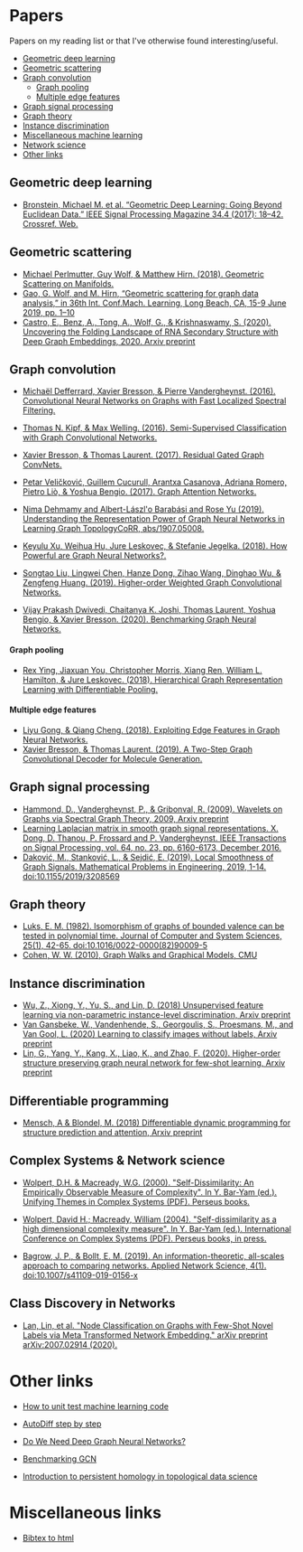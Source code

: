 # Papers
Papers on my reading list or that I've otherwise found interesting/useful.

- [Geometric deep learning](#geometric-deep-learning)
- [Geometric scattering](#geometric-scattering)
- [Graph convolution](#graph-convolution)
  - [Graph pooling](#graph-pooling)
  - [Multiple edge features](#multiple-edge-features) 
- [Graph signal processing](#graph-signal-processing)
- [Graph theory](#graph-theory)
- [Instance discrimination](#instance-discrimination)
- [Miscellaneous machine learning](#miscellaneous-machine-learning)
- [Network science](#network-science)
- [Other links](#other-links)


## Geometric deep learning
- <a href="https://arxiv.org/abs/1611.08097">Bronstein, Michael M. et al. “Geometric Deep Learning: Going Beyond Euclidean Data.” IEEE Signal Processing Magazine 34.4 (2017): 18–42. Crossref. Web.</a>

## Geometric scattering
- <a href="https://arxiv.org/abs/1812.06968">Michael Perlmutter, Guy Wolf, & Matthew Hirn. (2018). Geometric Scattering on Manifolds.</a>
- <a href="https://arxiv.org/abs/1810.03068">Gao, G. Wolf, and M. Hirn, “Geometric scattering for graph data analysis,” in 36th Int. Conf.Mach. Learning, Long Beach, CA, 15-9 June 2019, pp. 1–10</a>
- <a href="https://arxiv.org/abs/2006.06885">Castro, E., Benz, A., Tong, A., Wolf, G., &amp; Krishnaswamy, S. (2020). Uncovering the Folding Landscape of RNA Secondary Structure with Deep Graph Embeddings, 2020. Arxiv preprint</a>

## Graph convolution
- <a href="https://arxiv.org/abs/1606.09375">Michaël Defferrard, Xavier Bresson, & Pierre Vandergheynst. (2016). Convolutional Neural Networks on Graphs with Fast Localized Spectral Filtering.</a>
- <a href="https://arxiv.org/abs/1609.02907">Thomas N. Kipf, & Max Welling. (2016). Semi-Supervised Classification with Graph Convolutional Networks.</a>
- <a href="https://arxiv.org/abs/1711.07553">Xavier Bresson, & Thomas Laurent. (2017). Residual Gated Graph ConvNets.</a>
- <a href="https://arxiv.org/abs/1710.10903">Petar Veličković, Guillem Cucurull, Arantxa Casanova, Adriana Romero, Pietro Liò, & Yoshua Bengio. (2017). Graph Attention Networks.</a>
- <a href="https://arxiv.org/abs/1907.05008">Nima Dehmamy and Albert-Lászl\'o Barabási and Rose Yu (2019). Understanding the Representation Power of Graph Neural Networks in Learning Graph TopologyCoRR, abs/1907.05008.</a>

- <a href="https://arxiv.org/abs/1810.00826">Keyulu Xu, Weihua Hu, Jure Leskovec, & Stefanie Jegelka. (2018). How Powerful are Graph Neural Networks?.</a>
- <a href="https://arxiv.org/abs/1911.04129">Songtao Liu, Lingwei Chen, Hanze Dong, Zihao Wang, Dinghao Wu, & Zengfeng Huang. (2019). Higher-order Weighted Graph Convolutional Networks.</a>

- <a href="https://arxiv.org/abs/2003.00982">Vijay Prakash Dwivedi, Chaitanya K. Joshi, Thomas Laurent, Yoshua Bengio, & Xavier Bresson. (2020). Benchmarking Graph Neural Networks.</a>

#### Graph pooling
- <a href="https://arxiv.org/abs/1806.08804">Rex Ying, Jiaxuan You, Christopher Morris, Xiang Ren, William L. Hamilton, & Jure Leskovec. (2018). Hierarchical Graph Representation Learning with Differentiable Pooling.</a>

#### Multiple edge features
- <a href="https://arxiv.org/abs/1809.02709">Liyu Gong, & Qiang Cheng. (2018). Exploiting Edge Features in Graph Neural Networks.</a>
- <a href="https://arxiv.org/abs/1906.03412">Xavier Bresson, & Thomas Laurent. (2019). A Two-Step Graph Convolutional Decoder for Molecule Generation.</a>

## Graph signal processing
- <a href="https://arxiv.org/abs/0912.3848">Hammond, D., Vandergheynst, P., &amp; Gribonval, R. (2009). Wavelets on Graphs via Spectral Graph Theory, 2009, Arxiv preprint</a>
- <a href="http://web.media.mit.edu/~xdong/pub.html">Learning Laplacian matrix in smooth graph signal representations. X. Dong, D. Thanou, P. Frossard and P. Vandergheynst. IEEE Transactions on Signal Processing, vol. 64, no. 23, pp. 6160-6173, December 2016.</a>
- <a href="https://www.hindawi.com/journals/mpe/2019/3208569/">Daković, M., Stanković, L., &amp; Sejdić, E. (2019). Local Smoothness of Graph Signals. Mathematical Problems in Engineering, 2019, 1-14. doi:10.1155/2019/3208569</a>

## Graph theory
- <a href="https://www.sciencedirect.com/science/article/pii/0022000082900095?via%3Dihub">Luks, E. M. (1982). Isomorphism of graphs of bounded valence can be tested in polynomial time. Journal of Computer and System Sciences, 25(1), 42-65. doi:10.1016/0022-0000(82)90009-5</a>
- <a href="http://reports-archive.adm.cs.cmu.edu/anon/ml2010/CMU-ML-10-102.pdf">Cohen, W. W. (2010), Graph Walks and Graphical Models, CMU</a>

## Instance discrimination
- <a href="https://arxiv.org/abs/1805.01978">Wu, Z., Xiong, Y., Yu, S., and Lin, D. (2018) Unsupervised feature learning via non-parametric instance-level discrimination, Arxiv preprint</a>
- <a href="https://arxiv.org/abs/2005.12320">Van Gansbeke, W., Vandenhende, S., Georgoulis, S., Proesmans, M., and Van Gool, L. (2020) Learning to classify images without labels, Arxiv preprint</a>
- <a href="https://arxiv.org/abs/2005.14415">Lin, G., Yang, Y., Kang, X., Liao, K., and Zhao, F. (2020). Higher-order structure preserving graph neural network for few-shot learning, Arxiv preprint</a>

## Differentiable programming 
- <a href="https://arxiv.org/abs/1802.03676">Mensch, A &amp; Blondel, M. (2018) Differentiable dynamic programming for structure prediction and attention, Arxiv preprint</a>

## Complex Systems \& Network science
- <a href="https://www.santafe.edu/research/results/working-papers/self-dissimilarity-an-empirical-measure-of-complex">Wolpert, D.H. & Macready, W.G. (2000). "Self-Dissimilarity: An Empirically Observable Measure of Complexity". In Y. Bar-Yam (ed.). Unifying Themes in Complex Systems (PDF). Perseus books.</a>

- <a href="https://ti.arc.nasa.gov/m/pub-archive/935h/0935%20(Wolpert).pdf">Wolpert, David H.; Macready, William (2004). "Self-dissimilarity as a high dimensional complexity measure". In Y. Bar-Yam (ed.). International Conference on Complex Systems (PDF). Perseus books, in press.</a>

- <a href="https://arxiv.org/abs/1804.03665"> Bagrow, J. P., &amp; Bollt, E. M. (2019). An information-theoretic, all-scales approach to comparing networks. Applied Network Science, 4(1). doi:10.1007/s41109-019-0156-x</a>


## Class Discovery in Networks
- <a href="https://arxiv.org/abs/2007.02914">Lan, Lin, et al. "Node Classification on Graphs with Few-Shot Novel Labels via Meta Transformed Network Embedding." arXiv preprint arXiv:2007.02914 (2020).</a>

# Other links
- <a href="https://medium.com/@keeper6928/how-to-unit-test-machine-learning-code-57cf6fd81765">How to unit test machine learning code</a> 
- <a href="https://medium.com/@marksaroufim/automatic-differentiation-step-by-step-24240f97a6e6">AutoDiff step by step</a>
- <a href="https://towardsdatascience.com/do-we-need-deep-graph-neural-networks-be62d3ec5c59">Do We Need Deep Graph Neural Networks?</a>
- <a href="https://towardsdatascience.com/benchmarking-graph-neural-networks-d644e0bf54d5">Benchmarking GCN</a>

- <a href="https://towardsdatascience.com/persistent-homology-with-examples-1974d4b9c3d0">Introduction to persistent homology in topological data science</a>

# Miscellaneous links
- <a href="https://bibtex.online/">Bibtex to html</a>
